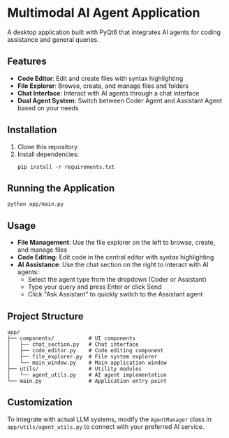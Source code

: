 # Multimodal AI Agent Application

A desktop application built with PyQt6 that integrates AI agents for coding assistance and general queries.

## Features

- **Code Editor**: Edit and create files with syntax highlighting
- **File Explorer**: Browse, create, and manage files and folders
- **Chat Interface**: Interact with AI agents through a chat interface
- **Dual Agent System**: Switch between Coder Agent and Assistant Agent based on your needs

## Installation

1. Clone this repository
2. Install dependencies:
   ```
   pip install -r requirements.txt
   ```

## Running the Application

```
python app/main.py
```

## Usage

- **File Management**: Use the file explorer on the left to browse, create, and manage files
- **Code Editing**: Edit code in the central editor with syntax highlighting
- **AI Assistance**: Use the chat section on the right to interact with AI agents:
  - Select the agent type from the dropdown (Coder or Assistant)
  - Type your query and press Enter or click Send
  - Click "Ask Assistant" to quickly switch to the Assistant agent

## Project Structure

```
app/
├── components/           # UI components
│   ├── chat_section.py   # Chat interface
│   ├── code_editor.py    # Code editing component
│   ├── file_explorer.py  # File system explorer
│   └── main_window.py    # Main application window
├── utils/                # Utility modules
│   └── agent_utils.py    # AI agent implementation
└── main.py               # Application entry point
```

## Customization

To integrate with actual LLM systems, modify the `AgentManager` class in `app/utils/agent_utils.py` to connect with your preferred AI service. 